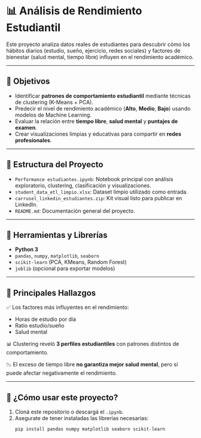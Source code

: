 
# 📊 Análisis de Rendimiento Estudiantil

Este proyecto analiza datos reales de estudiantes para descubrir cómo los hábitos diarios (estudio, sueño, ejercicio, redes sociales) y factores de bienestar (salud mental, tiempo libre) influyen en el rendimiento académico.

---

## 🚀 Objetivos

- Identificar **patrones de comportamiento estudiantil** mediante técnicas de clustering (K-Means + PCA).
- Predecir el nivel de rendimiento académico (**Alto**, **Medio**, **Bajo**) usando modelos de Machine Learning.
- Evaluar la relación entre **tiempo libre**, **salud mental** y **puntajes de examen**.
- Crear visualizaciones limpias y educativas para compartir en **redes profesionales**.

---

## 📁 Estructura del Proyecto

- `Performance estudiantes.ipynb`: Notebook principal con análisis exploratorio, clustering, clasificación y visualizaciones.
- `student_data_etl_limpio.xlsx`: Dataset limpio utilizado como entrada.
- `carrusel_linkedin_estudiantes.zip`: Kit visual listo para publicar en LinkedIn.
- `README.md`: Documentación general del proyecto.

---

## 🧠 Herramientas y Librerías

- **Python 3**
- `pandas`, `numpy`, `matplotlib`, `seaborn`
- `scikit-learn` (PCA, KMeans, Random Forest)
- `joblib` (opcional para exportar modelos)

---

## 📌 Principales Hallazgos

✅ Los factores más influyentes en el rendimiento:
- Horas de estudio por día
- Ratio estudio/sueño
- Salud mental

📊 Clustering reveló **3 perfiles estudiantiles** con patrones distintos de comportamiento.

📉 El exceso de tiempo libre **no garantiza mejor salud mental**, pero sí puede afectar negativamente el rendimiento.

---

## 💬 ¿Cómo usar este proyecto?

1. Cloná este repositorio o descargá el `.ipynb`.
2. Asegurate de tener instaladas las librerías necesarias:
   ```bash
   pip install pandas numpy matplotlib seaborn scikit-learn
